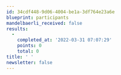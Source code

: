 ```yaml
---
id: 34cdf448-9d06-4004-be1a-3df764e23a6e
blueprint: participants
mandelbaerli_received: false
results:
  -
    completed_at: '2022-03-31 07:07:29'
    points: 0
    total: 0
title: ' '
newsletter: false
---
```


